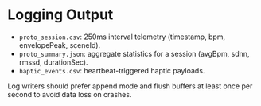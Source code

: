 # Logging Output

- `proto_session.csv`: 250ms interval telemetry (timestamp, bpm, envelopePeak, sceneId).
- `proto_summary.json`: aggregate statistics for a session (avgBpm, sdnn, rmssd, durationSec).
- `haptic_events.csv`: heartbeat-triggered haptic payloads.

Log writers should prefer append mode and flush buffers at least once per second to avoid data loss on crashes.

